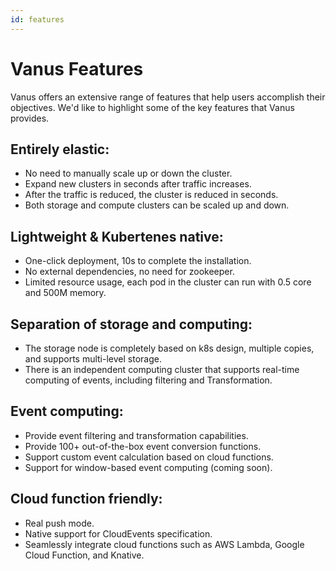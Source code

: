 ```yaml
---
id: features
---
```


# Vanus Features

Vanus offers an extensive range of features that help users accomplish their objectives. We'd like to highlight some of the key features that Vanus provides.

## Entirely elastic:
* No need to manually scale up or down the cluster.
* Expand new clusters in seconds after traffic increases.
* After the traffic is reduced, the cluster is reduced in seconds.
* Both storage and compute clusters can be scaled up and down.

## Lightweight & Kubertenes native:
* One-click deployment, 10s to complete the installation.
* No external dependencies, no need for zookeeper.
* Limited resource usage, each pod in the cluster can run with 0.5 core and 500M memory.

## Separation of storage and computing:
* The storage node is completely based on k8s design, multiple copies, and supports multi-level storage.
* There is an independent computing cluster that supports real-time computing of events, including filtering and Transformation.

## Event computing:
* Provide event filtering and transformation capabilities.
* Provide 100+ out-of-the-box event conversion functions.
* Support custom event calculation based on cloud functions.
* Support for window-based event computing (coming soon).

## Cloud function friendly:
* Real push mode.
* Native support for CloudEvents specification.
* Seamlessly integrate cloud functions such as AWS Lambda, Google Cloud Function, and Knative.



